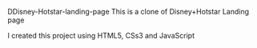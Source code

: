 DDisney-Hotstar-landing-page
This is a clone of Disney+Hotstar Landing page
 
I created this project using HTML5, CSs3 and JavaScript

